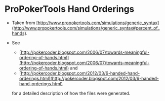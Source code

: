 # ProPokerTools Hand Orderings

- Taken from [http://www.propokertools.com/simulations/generic_syntax](http://www.propokertools.com/simulations/generic_syntax#percent_of_hands).
- See
  - [http://pokercoder.blogspot.com/2006/07/towards-meaningful-ordering-of-hands.html](http://pokercoder.blogspot.com/2006/07/towards-meaningful-ordering-of-hands.html) and
  - [http://pokercoder.blogspot.com/2012/03/6-handed-hand-orderings.html](http://pokercoder.blogspot.com/2012/03/6-handed-hand-orderings.html)

  for a detailed description of how the files were generated.
